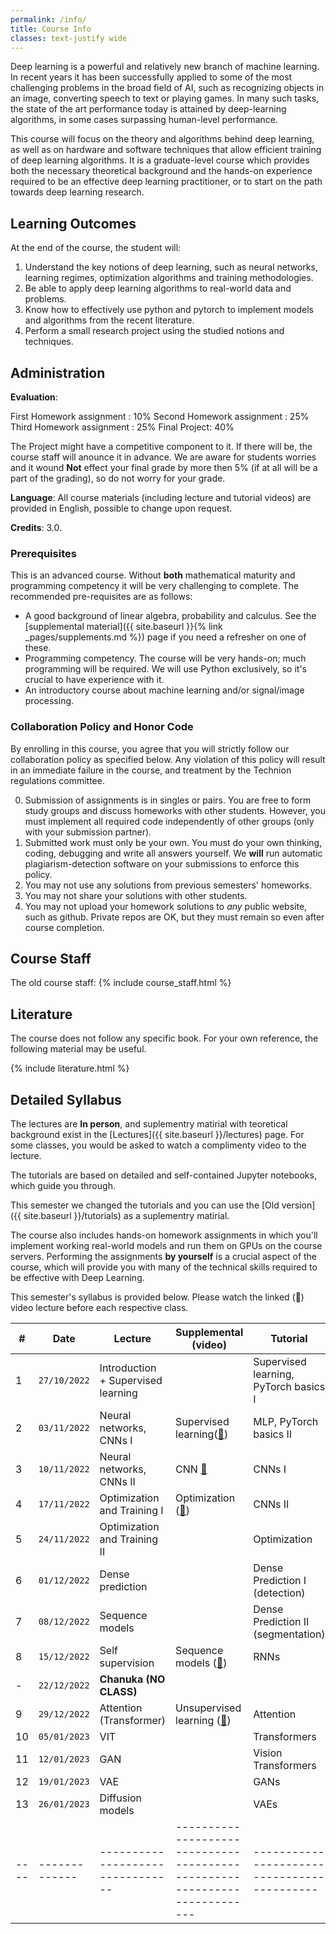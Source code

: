 ```yaml
---
permalink: /info/
title: Course Info
classes: text-justify wide
---
```


Deep learning is a powerful and relatively new branch of machine learning. In
recent years it has been successfully applied to some of the most challenging
problems in the broad field of AI, such as recognizing objects in an image,
converting speech to text or playing games. In many such tasks, the state of
the art performance today is attained by deep-learning algorithms, in some
cases surpassing human-level performance.

This course will focus on the theory and algorithms behind deep learning, as
well as on hardware and software techniques that allow efficient training of
deep learning algorithms. It is a graduate-level course which provides both the
necessary theoretical background and the hands-on experience required to be an
effective deep learning practitioner, or to start on the path towards deep
learning research.

## Learning Outcomes

At the end of the course, the student will:

1.	Understand the key notions of deep learning, such as neural networks,
    learning regimes, optimization algorithms and training methodologies.
1.  Be able to apply deep learning algorithms to real-world data and problems.
1.	Know how to effectively use python and pytorch to implement models and
    algorithms from the recent literature.
1.	Perform a small research project using the studied notions and techniques.


## Administration

**Evaluation**: 

First Homework assignment : 10% 
Second Homework assignment : 25%
Third Homework assignment : 25%
Final Project: 40%

The Project might have a competitive component to it. If there will be, the course staff will anounce it in advance.
We are aware for students worries and it wound **Not** effect your final grade by more then 5% (if at all will be a part of the grading), so do not worry for your grade.


**Language**: All course materials (including lecture and tutorial videos) are provided in English, possible to change upon request.

**Credits**: 3.0.

### Prerequisites

This is an advanced course. Without **both** mathematical maturity and
programming competency it will be very challenging to complete.
The recommended pre-requisites are as follows:

- A good background of linear algebra, probability and calculus. See the
  [supplemental material]({{ site.baseurl }}{% link _pages/supplements.md %})
  page if you need a refresher on one of these.
- Programming competency. The course will be very hands-on; much programming
  will be required.  We will use Python exclusively, so it's crucial to have
  experience with it.
- An introductory course about machine learning and/or signal/image processing.

### Collaboration Policy and Honor Code

By enrolling in this course, you agree that you will strictly follow our
collaboration policy as specified below. Any violation of this policy will
result in an immediate failure in the course, and treatment by the Technion
regulations committee.

0. Submission of assignments is in singles or pairs.
   You are free to form study groups and discuss homeworks with other students.
   However, you must implement all required code independently of other groups
   (only with your submission partner).
1. Submitted work must only be your own. You must do your own thinking,
   coding, debugging and write all answers yourself. We **will** run automatic
   plagiarism-detection software on your submissions to enforce this policy.
3. You may not use any solutions from previous semesters' homeworks.
4. You may not share your solutions with other students.
5. You may not upload your homework solutions to *any* public website, such as
   github. Private repos are OK, but they must remain so even after course completion.

## Course Staff
The old course staff:
{% include course_staff.html %}

## Literature

The course does not follow any specific book. For your own reference, the
following material may be useful.

{% include literature.html %}

## Detailed Syllabus


The lectures are **In person**, and suplementry matirial with teoretical background 
exist in the [Lectures]({{ site.baseurl }}/lectures) page.
For some classes, you would be asked to watch a complimenty video to the lecture.

The tutorials are based on detailed and self-contained Jupyter notebooks, which guide you through.

This semester we changed the tutorials and you can use the [Old version]({{ site.baseurl }}/tutorials) as a suplementry matirial.

The course also includes hands-on homework assignments in which you'll
implement working real-world models and run them on GPUs on the course servers.
Performing the assignments **by yourself**  is a crucial aspect of the course, which
will provide you with many of the technical skills required to be effective
with Deep Learning.

This semester's syllabus is provided below. Please watch the linked (🔗) video
lecture before each respective class.

| #    | Date             | Lecture                             | Supplemental (video)                                                      | Tutorial                                    | Homework    |
| ---- | -------------    | -------------------------------     | ------------------------------------------------------------------------- | ------------------------------------------- | ----------  |
| 1    | `27/10/2022`     | Introduction + Supervised learning  |                                                                           | Supervised learning, PyTorch basics I       |    HW1      |
| 2    | `03/11/2022`     | Neural networks, CNNs I             | Supervised learning([🔗]({{site.baseurl}}/lectures/02-supervised/))        | MLP, PyTorch basics II                      |             |
| 3    | `10/11/2022`     | Neural networks, CNNs II            | CNN    [🔗]({{site.baseurl}}/lectures/03-neural_nets/)                    | CNNs I                                      |             |
| 4    | `17/11/2022`     | Optimization and Training I         | Optimization ([🔗]({{site.baseurl}}/lectures/04-optimization/))            | CNNs II                                     |    HW2      |
| 5    | `24/11/2022`     | Optimization and Training II        |                                                                           |   Optimization                              |             |
| 6    | `01/12/2022`     | Dense prediction                    |                                                                            | Dense Prediction I (detection)              |             |
| 7    | `08/12/2022`     | Sequence models                     |                                                                           | Dense Prediction II (segmentation)          |             |
| 8    | `15/12/2022`     | Self supervision                    | Sequence models ([🔗]({{site.baseurl}}/lectures/05-sequence/))           | RNNs                                        |    HW3      |
| -    | `22/12/2022`     | **Chanuka (NO CLASS)**                 |                                                                            |                                             |             |
| 9    |   `29/12/2022`   |  Attention (Transformer)            | Unsupervised learning ([🔗]({{site.baseurl}}/lectures/06-unsupervised/))  |Attention                                    |             |
| 10   | `05/01/2023`     | VIT                                 |                                                                           | Transformers                                |             |
| 11   | `12/01/2023`     | GAN                                 |                                                                           | Vision Transformers                         |Final projecy|
| 12   | `19/01/2023`     | VAE                                 |                                                                           | GANs                                        |             |
| 13   | `26/01/2023`     | Diffusion models                    |                                                                           | VAEs                                        |             | 
| ---- | -------------    | --------------------------------    | ------------------------------------------------------------------------- | ------------------------------------------- | ----------- |

